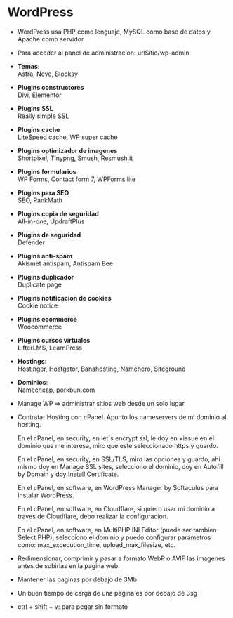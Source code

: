
# WordPress

- WordPress usa PHP como lenguaje, MySQL como base de datos y Apache 
  como servidor


- Para acceder al panel de administracion:
	urlSitio/wp-admin


- **Temas**:  
  Astra, Neve, Blocksy


- **Plugins constructores**   
  Divi, Elementor
- **Plugins SSL**   
  Really simple SSL
- **Plugins cache**   
  LiteSpeed cache, WP super cache
- **Plugins optimizador de imagenes**   
  Shortpixel, Tinypng, Smush, Resmush.it
- **Plugins formularios**   
  WP Forms, Contact form 7, WPForms lite
- **Plugins para SEO**   
  SEO, RankMath
- **Plugins copia de seguridad**   
  All-in-one, UpdraftPlus
- **Plugins de seguridad**   
  Defender
- **Plugins anti-spam**   
  Akismet antispam, Antispam Bee
- **Plugins duplicador**   
  Duplicate page
- **Plugins notificacion de cookies**   
  Cookie notice
- **Plugins ecommerce**   
  Woocommerce
- **Plugins cursos virtuales**   
  LifterLMS, LearnPress


- **Hostings**:  
  Hostinger, Hostgator, Banahosting, Namehero, Siteground
  
- **Dominios**:  
  Namecheap, porkbun.com


- Manage WP => administrar sitios web desde un solo lugar


- Contratar Hosting con cPanel.
	Apunto los nameservers de mi dominio al hosting.
	
	En el cPanel, en security, en let´s encrypt ssl, le doy en +issue
	en el dominio que me interesa, miro que este seleccionado https y
	guardo.

	En el cPanel, en security, en SSL/TLS, miro las opciones y guardo,
	ahi mismo doy en Manage SSL sites, selecciono el dominio, doy en
	Autofill by Domain y doy Install Certificate.

	En el cPanel, en software, en WordPress Manager by Softaculus para 
	instalar WordPress.

	En el cPanel, en software, en Cloudflare, si quiero usar mi dominio
	a traves de Cloudflare, debo realizar la configuracion.

	En el cPanel, en software, en MultiPHP INI Editor (puede ser 
	tambien Select PHP), selecciono el dominio y puedo configurar
	parametros como: max_excecution_time, upload_max_filesize, etc.


- Redimensionar, comprimir y pasar a formato WebP o AVIF
  las imagenes antes de subirlas en la pagina web.


- Mantener las paginas por debajo de 3Mb
- Un buen tiempo de carga de una pagina es por debajo de 3sg


* ctrl + shift + v: para pegar sin formato




